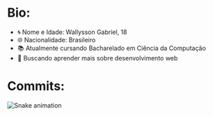<h1>Bio:</h1>

<ul>
  <li>🌀 Nome e Idade: Wallysson Gabriel, 18</li>
  <li>🌐 Nacionalidade: Brasileiro</li>
  <li>📚 Atualmente cursando Bacharelado em Ciência da Computação</li>
  <li>📗 Buscando aprender mais sobre desenvolvimento web</li>
</ul>

<h1>Commits:</h1>

  ![Snake animation](https://github.com/wallysson-gabriel/wallysson-gabriel/blob/output/github-contribution-grid-snake.svg)
